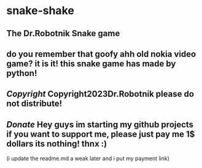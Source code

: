 # snake-shake
The Dr.Robotnik Snake game
------------------------------
do you remember that goofy ahh
old nokia video game?
it is it!
this snake game has made by python!
------------------------------
*Copyright*
Copyright2023Dr.Robotnik
please do not distribute!
------------------------------
*Donate*
Hey guys
im starting my github projects
if you want to support me, 
please just pay me 1$ dollars
its nothing!
thnx :)
------------------------------
(i update the readme.md a weak later and i put my payment link)

